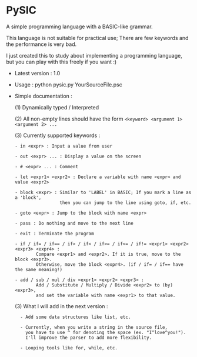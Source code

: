 # PySIC
A simple programming language with a BASIC-like grammar.

This language is not suitable for practical use; There are few keywords and the performance is very bad.

I just created this to study about implementing a programming language, but you can play with this freely if you want :)

- Latest version : 1.0

- Usage : python pysic.py YourSourceFile.psc

- Simple documentation :

  (1) Dynamically typed / Interpreted

  (2) All non-empty lines should have the form ```<keyword> <argument 1> <argument 2> ...```

  (3) Currently supported keywords :
  
      - in <expr> : Input a value from user
      
      - out <expr> ... : Display a value on the screen
      
      - # <expr> ... : Comment
      
      - let <expr1> <expr2> : Declare a variable with name <expr> and value <expr2>
      
      - block <expr> : Similar to 'LABEL' in BASIC; If you mark a line as a 'block',
                       then you can jump to the line using goto, if, etc.
      
      - goto <expr> : Jump to the block with name <expr>
      
      - pass : Do nothing and move to the next line
      
      - exit : Terminate the program
      
      - if / if= / if== / if> / if< / if>= / if<= / if!= <expr1> <expr2> <expr3> <expr4> :
              Compare <expr1> and <expr2>. If it is true, move to the block <expr3>.
              Otherwise, move the block <expr4>. (if / if= / if== have the same meaning!)
      
      - add / sub / mul / div <expr1> <expr2> <expr3> :
              Add / Substitute / Multiply / Divide <expr2> to (by) <expr3>, 
              and set the variable with name <expr1> to that value.


    (3) What I will add in the next version :
        
        - Add some data structures like list, etc.
        
        - Currently, when you write a string in the source file,
          you have to use ^ for denoting the space (ex. "I^love^you!").
          I'll improve the parser to add more flexibility.
          
        - Looping tools like for, while, etc.
